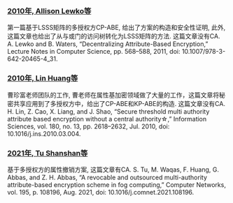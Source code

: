
### [2010年, Allison Lewko等](https://eprint.iacr.org/2010/351)
第一篇基于LSSS矩阵的多授权方CP-ABE, 给出了方案的构造和安全性证明, 此外, 这篇文章也给出了从与或门的访问树转化为LSSS矩阵的方法. 这篇文章没有CA.
A. Lewko and B. Waters, “Decentralizing Attribute-Based Encryption,” Lecture Notes in Computer Science, pp. 568–588, 2011, doi: 10.1007/978-3-642-20465-4_31.

### [2010年, Lin Huang等](https://doi.org/10.1016/j.ins.2010.03.004)
曹珍富老师团队的工作, 曹老师在属性基加密领域做了大量的工作，这篇文章将秘密共享应用到了多授权方中，给出了CP-ABE和KP-ABE的构造. 这篇文章没有CA.
H. Lin, Z. Cao, X. Liang, and J. Shao, “Secure threshold multi authority attribute based encryption without a central authority☆,” Information Sciences, vol. 180, no. 13, pp. 2618–2632, Jul. 2010, doi: 10.1016/j.ins.2010.03.004.

### [2021年, Tu Shanshan等](https://doi.org/10.1016/j.comnet.2021.108196)
基于多授权方的属性撤销方案, 这篇文章有CA.
S. Tu, M. Waqas, F. Huang, G. Abbas, and Z. H. Abbas, “A revocable and outsourced multi-authority attribute-based encryption scheme in fog computing,” Computer Networks, vol. 195, p. 108196, Aug. 2021, doi: 10.1016/j.comnet.2021.108196.
